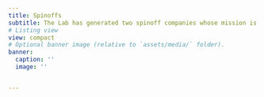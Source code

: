 ```yaml
---
title: Spinoffs
subtitle: The Lab has generated two spinoff companies whose mission is to transfer and commercialize some marketable scientific and technological assets.<br><br>
# Listing view
view: compact
# Optional banner image (relative to `assets/media/` folder).
banner:
  caption: ''
  image: ''


---
```

